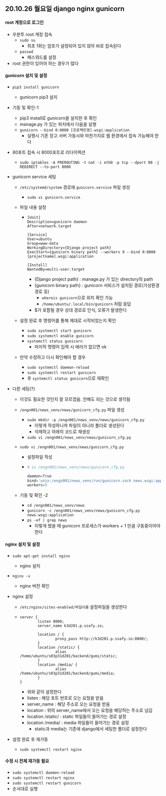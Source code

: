 ## 20.10.26 월요일 django nginx gunicorn

#### root 계정으로 로그인

- 우분투 root 계정 접속
  - `sudo su`
    - 최초 1회는 암호가 설정되어 있지 않아 바로 접속된다
  - `passwd`
    - 패스워드를 설정
- root 권한이 있어야 하는 경우가 많다



#### gunicorn 설치 및 설정

- `pip3 install gunicorn`

  - gunicorn pip3 설치

- 기동 및 확인-1

  - pip3 install로 gunicorn을 설치한 후 확인
  - manage.py 가 있는 위치에서 다음을 실행
  - `gunicorn --bind 0:8000 [프로젝트명].wsgi:application`
    - 실행시 기존 장고 서버 가동시와 마찬가지로 웹 환경에서 접속 가능해야 한다

- 80포트 접속 시 8000포트로 리다이렉션

  - `sudo iptables -A PREROUTING -t nat -i eth0 -p tcp --dport 80 -j REDIRECT --to-port 8000`

- gunicorn service 세팅

  - `/etc/systemd/system` 경로에 `gunicorn.service` 파일 생성

    - `sudo vi gunicorn.service`

  - 파일 내용 설정

    - ```
      [Unit]
      Description=gunicorn daemon
      After=network.target
      
      [Service]
      User=ubuntu
      Group=www-data
      WorkingDirectory={Django project path}
      ExecStart={gunicorn binary path} --workers 9 --bind 0:8000 [projectname].wsgi:application
      
      [Install]
      WantedBy=multi-user.target
      ```

      - {Django project path} : manage.py 가 있는 directory의 path
      - {gunicorn binary path} : gunicorn 서비스가 설치된 경로(가상환경 경로 등)
        - `whereis gunicorn`으로 위치 확인 가능
        - `/home/ubuntu/.local/bin/gunicorn` 처럼 응답
      - $가 포함될 경우 상대 경로로 인식, 오류가 발생한다

  - 설정 완료 후 명령어를 통해 제대로 시작되었는지 확인

    - `sudo systemctl start gunicorn`
    - `sudo systemctl enable gunicorn`
    - `systemctl status gunicorn`
      - 마지막 명령어 입력 시 에러가 없으면 ok

  - 만약 수정하고 다시 확인해야 할 경우

    - `sudo systemctl daemon-reload`
    - `sudo systemctl restart gunicorn`
    - 후 `systemctl status gunicorn`으로 재확인

- 다른 세팅(?)

  - 이것도 필요한 것인지 잘 모르겠음. 안해도 되는 것으로 생각됨

  - `/engn001/news_venv/news/gunicorn_cfg.py` 파일 생성

    - `sudo mkdir -p /engn001/news_venv/news/gunicorn_cfg.py`
      - 이렇게 작성하니까 파일이 아니라 폴더로 생성된다
      - 삭제하고 아래의 코드로 재생성
    - `sudo vi /engn001/news_venv/news/gunicorn_cfg.py`

  - `sudo vi /engn001/news_venv/news/gunicorn_cfg.py`

    - 설정파일 작성

    - ```python
      # vi /engn001/news_venv/news/gunicorn_cfg.py
      
      daemon=True
      bind='unix:/engn001/news_venv/run/gunicorn.sock news.wsgi:application'
      workers=5
      ```

  - 기동 및 확인 -2

    - `cd /engn001/news_venv/news`
    - `gunicorn -c /engn001/news_venv/news/gunicorn_cfg.py news.wsgi:application`
    - `ps -ef | grep news`
      - 이렇게 했을 때 gunicorn 프로세스가 workers + 1 만큼 구동중이어야 한다



#### nginx 설치 및 설정

- `sudo apt-get install nginx`

  - nginx 설치

- `nginx -v`

  - nginx 버전 확인

- nginx 설정

  - `/etc/nginx/sites-enabled/파일이름` 설정파일을 생성한다

  - ```
    server {
            listen 8000;
            server_name k3d201.p.ssafy.io;
    
            location / {
                    proxy_pass http://k3d201.p.ssafy.io:8000/;
            }
            location /static/ {
                    alias /home/ubuntu/s03p31d201/backend/gumi/static;
            }
            location /media/ {
                    alias /home/ubuntu/s03p31d201/backend/gumi/media;
            }
    }
    ```

    - 위와 같이 설정한다
    - listen : 해당 포트 번호로 오는 요청을 받음
    - server_name : 해당 주소로 오는 요청을 받음
    - location : 위의 server_name에서 오는 요청을 해당하는 주소로 넘김
    - location /static/ : static 파일들이 들어가는 경로 설정
    - location /media/ : media 파일들이 들어가는 경로 설정
      - static과 media는 기존에 django에서 세팅한 폴더로 설정한다

- 설정 완료 후 재가동

  - `sudo systemctl restart nginx`



#### 수정 시 전체 재가동 필요

- `sudo systemctl daemon-reload`
- `sudo systemctl restart nginx`
- `sudo systemctl restart gunicorn`
- 순서대로 실행